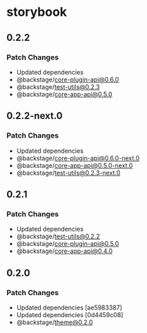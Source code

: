 # storybook

## 0.2.2

### Patch Changes

- Updated dependencies
 - @backstage/core-plugin-api@0.6.0
 - @backstage/test-utils@0.2.3
 - @backstage/core-app-api@0.5.0

## 0.2.2-next.0

### Patch Changes

- Updated dependencies
 - @backstage/core-plugin-api@0.6.0-next.0
 - @backstage/core-app-api@0.5.0-next.0
 - @backstage/test-utils@0.2.3-next.0

## 0.2.1

### Patch Changes

- Updated dependencies
 - @backstage/test-utils@0.2.2
 - @backstage/core-plugin-api@0.5.0
 - @backstage/core-app-api@0.4.0

## 0.2.0

### Patch Changes

- Updated dependencies [ae5983387]
- Updated dependencies [0d4459c08]
 - @backstage/theme@0.2.0
